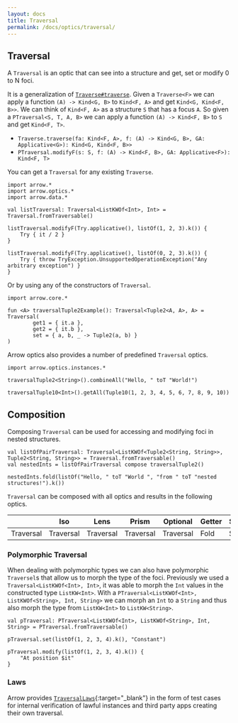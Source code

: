 ```yaml
---
layout: docs
title: Traversal
permalink: /docs/optics/traversal/
---
```


## Traversal
A `Traversal` is an optic that can see into a structure and get, set or modify 0 to N foci.

It is a generalization of [`Traverse#traverse`](/docs/typeclasses/traverse). Given a `Traverse<F>` we can apply a function `(A) -> Kind<G, B>` to `Kind<F, A>` and get `Kind<G, Kind<F, B>>`.
We can think of `Kind<F, A>` as a structure `S` that has a focus `A`. So given a `PTraversal<S, T, A, B>` we can apply a function `(A) -> Kind<F, B>` to `S` and get `Kind<F, T>`.

 - `Traverse.traverse(fa: Kind<F, A>, f: (A) -> Kind<G, B>, GA: Applicative<G>): Kind<G, Kind<F, B>>`
 - `PTraversal.modifyF(s: S, f: (A) -> Kind<F, B>, GA: Applicative<F>): Kind<F, T>`

You can get a `Traversal` for any existing `Traverse`.

```kotlin:ank
import arrow.*
import arrow.optics.*
import arrow.data.*

val listTraversal: Traversal<ListKWOf<Int>, Int> = Traversal.fromTraversable()

listTraversal.modifyF(Try.applicative(), listOf(1, 2, 3).k()) {
    Try { it / 2 }
}
```
```kotlin:ank
listTraversal.modifyF(Try.applicative(), listOf(0, 2, 3).k()) {
    Try { throw TryException.UnsupportedOperationException("Any arbitrary exception") }
}
```

Or by using any of the constructors of `Traversal`.

```kotlin:ank
import arrow.core.*

fun <A> traversalTuple2Example(): Traversal<Tuple2<A, A>, A> = Traversal(
        get1 = { it.a },
        get2 = { it.b },
        set = { a, b, _ -> Tuple2(a, b) }
)
```

Arrow optics also provides a number of predefined `Traversal` optics.

```kotlin:ank
import arrow.optics.instances.*

traversalTuple2<String>().combineAll("Hello, " toT "World!")
```
```kotlin:ank
traversalTuple10<Int>().getAll(Tuple10(1, 2, 3, 4, 5, 6, 7, 8, 9, 10))
```

## Composition

Composing `Traversal` can be used for accessing and modifying foci in nested structures.

```kotlin:ank
val listOfPairTraversal: Traversal<ListKWOf<Tuple2<String, String>>, Tuple2<String, String>> = Traversal.fromTraversable()
val nestedInts = listOfPairTraversal compose traversalTuple2()

nestedInts.fold(listOf("Hello, " toT "World ", "from " toT "nested structures!").k())
```

`Traversal` can be composed with all optics and results in the following optics.

|   | Iso | Lens | Prism |Optional | Getter | Setter | Fold | Traversal |
| --- | --- | --- | --- |--- | --- | --- | --- | --- |
| Traversal | Traversal | Traversal | Traversal | Traversal | Fold | Setter | Fold | Traversal |

### Polymorphic Traversal

When dealing with polymorphic types we can also have polymorphic `Traversel`s that allow us to morph the type of the foci.
Previously we used a `Traversal<ListKWOf<Int>, Int>`, it was able to morph the `Int` values in the constructed type `ListKW<Int>`.
With a `PTraversal<ListKWOf<Int>, ListKWOf<String>, Int, String>` we can morph an `Int` to a `String` and thus also morph the type from `ListKW<Int>` to `ListKW<String>`.

```kotlin:ank
val pTraversal: PTraversal<ListKWOf<Int>, ListKWOf<String>, Int, String> = PTraversal.fromTraversable()

pTraversal.set(listOf(1, 2, 3, 4).k(), "Constant")
```
```kotlin:ank
pTraversal.modify(listOf(1, 2, 3, 4).k()) {
    "At position $it"
}
```

### Laws

Arrow provides [`TraversalLaws`][traversal_laws_source]{:target="_blank"} in the form of test cases for internal verification of lawful instances and third party apps creating their own traversal.

[traversal_laws_source]: https://github.com/arrow-kt/arrow/blob/master/arrow-test/src/main/kotlin/arrow/laws/TraversalLaws.kt
